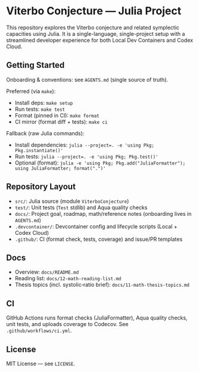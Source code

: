 # Viterbo Conjecture — Julia Project

This repository explores the Viterbo conjecture and related symplectic capacities using Julia. It is a single-language, single-project setup with a streamlined developer experience for both Local Dev Containers and Codex Cloud.

## Getting Started

Onboarding & conventions: see `AGENTS.md` (single source of truth).

Preferred (via `make`):

- Install deps: `make setup`
- Run tests: `make test`
- Format (pinned in CI): `make format`
- CI mirror (format diff + tests): `make ci`

Fallback (raw Julia commands):

- Install dependencies: `julia --project=. -e 'using Pkg; Pkg.instantiate()'`
- Run tests: `julia --project=. -e 'using Pkg; Pkg.test()'`
- Optional (format): `julia -e 'using Pkg; Pkg.add("JuliaFormatter"); using JuliaFormatter; format(".")'`

## Repository Layout

- `src/`: Julia source (module `ViterboConjecture`)
- `test/`: Unit tests (`Test` stdlib) and Aqua quality checks
- `docs/`: Project goal, roadmap, math/reference notes (onboarding lives in `AGENTS.md`)
- `.devcontainer/`: Devcontainer config and lifecycle scripts (Local + Codex Cloud)
- `.github/`: CI (format check, tests, coverage) and issue/PR templates

## Docs

- Overview: `docs/README.md`
- Reading list: `docs/12-math-reading-list.md`
- Thesis topics (incl. systolic‑ratio brief): `docs/11-math-thesis-topics.md`

## CI

GitHub Actions runs format checks (JuliaFormatter), Aqua quality checks, unit tests, and uploads coverage to Codecov. See `.github/workflows/ci.yml`.

## License

MIT License — see `LICENSE`.
